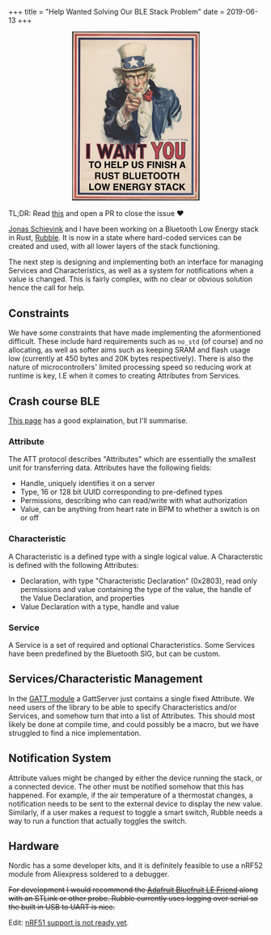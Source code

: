 +++
title = "Help Wanted Solving Our BLE Stack Problem"
date = 2019-06-13
+++

<p align="center">
<img src="COH4s8I.jpg" width="50%"/>
</p>

TL;DR: Read [this](https://github.com/jonas-schievink/rubble/issues/29#issuecomment-483387629) and open a PR to close the issue ❤️

[Jonas Schievink](https://github.com/jonas-schievink) and I have been working on a Bluetooth Low Energy stack in Rust, [Rubble](https://github.com/jonas-schievink/rubble). It is now in a state where hard-coded services can be created and used, with all lower layers of the stack functioning. 

The next step is designing and implementing both an interface for managing Services and Characteristics, as well as a system for notifications when a value is changed. This is fairly complex, with no clear or obvious solution hence the call for help.

## Constraints

We have some constraints that have made implementing the aformentioned difficult. These include hard requirements such as `no_std` (of course) and no allocating, as well as softer aims such as keeping SRAM and flash usage low (currently at 450 bytes and 20K bytes respectively). There is also the nature of microcontrollers' limited processing speed so reducing work at runtime is key, I.E when it comes to creating Attributes from Services.

## Crash course BLE

[This page](https://devzone.nordicsemi.com/nordic/short-range-guides/b/bluetooth-low-energy/posts/ble-characteristics-a-beginners-tutorial) has a good explaination, but I'll summarise.

### Attribute

The ATT protocol describes "Attributes" which are essentially the smallest unit for transferring data. Attributes have the following fields:

* Handle, uniquely identifies it on a server
* Type, 16 or 128 bit UUID corresponding to pre-defined types
* Permissions, describing who can read/write with what authorization
* Value, can be anything from heart rate in BPM to whether a switch is on or off

### Characteristic

A Characteristic is a defined type with a single logical value. A Characterstic is defined with the following Attributes:

* Declaration, with type "Characteristic Declaration" (0x2803), read only permissions and value containing the type of the value, the handle of the Value Declaration, and properties
* Value Declaration with a type, handle and value

### Service

A Service is a set of required and optional Characteristics. Some Services have been predefined by the Bluetooth SIG, but can be custom.

## Services/Characteristic Management

In the [GATT module](https://github.com/jonas-schievink/rubble/blob/8518039e7ef8db7dd2499e82e6c049c60b15b394/rubble/src/gatt/mod.rs) a GattServer just contains a single fixed Attribute. We need users of the library to be able to specify Characteristics and/or Services, and somehow turn that into a list of Attributes. This should most likely be done at compile time, and could possibly be a macro, but we have struggled to find a nice implementation.

## Notification System

Attribute values might be changed by either the device running the stack, or a connected device. The other must be notified somehow that this has happened.
For example, if the air temperature of a thermostat changes, a notification needs to be sent to the external device to display the new value. Similarly, if a user makes a request to toggle a smart switch, Rubble needs a way to run a function that actually toggles the switch.

## Hardware

Nordic has a some developer kits, and it is definitely feasible to use a nRF52 module from Aliexpress soldered to a debugger.

~~For development I would recommend the [Adafruit Bluefruit LE Friend](https://www.adafruit.com/product/2267) along with an STLink or other probe. Rubble currently uses logging over serial so the built in USB to UART is nice.~~

Edit: [nRF51 support is not ready yet](https://github.com/jonas-schievink/rubble/pull/59).
